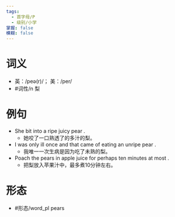 ```yaml
---
tags:
  - 首字母/P
  - 级别/小学
掌握: false
模糊: false
---
```

# 词义
- 英：/peə(r)/； 美：/per/
- #词性/n  梨
# 例句
- She bit into a ripe juicy pear .
	- 她咬了一口熟透了的多汁的梨。
- I was only ill once and that came of eating an unripe pear .
	- 我唯一一次生病是因为吃了未熟的梨。
- Poach the pears in apple juice for perhaps ten minutes at most .
	- 把梨放入苹果汁中，最多煮10分钟左右。
# 形态
- #形态/word_pl pears
